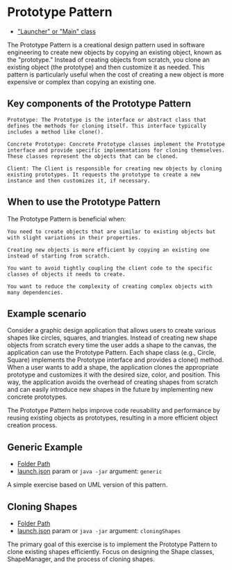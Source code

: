 # Prototype Pattern

- ["Launcher" or "Main" class](./src/main/java/it/gb/PrototypePattern.java)

The Prototype Pattern is a creational design pattern used in software engineering to create new objects by copying an existing object, known as the "prototype." Instead of creating objects from scratch, you clone an existing object (the prototype) and then customize it as needed. This pattern is particularly useful when the cost of creating a new object is more expensive or complex than copying an existing one.

## Key components of the Prototype Pattern

    Prototype: The Prototype is the interface or abstract class that defines the methods for cloning itself. This interface typically includes a method like clone().

    Concrete Prototype: Concrete Prototype classes implement the Prototype interface and provide specific implementations for cloning themselves. These classes represent the objects that can be cloned.

    Client: The Client is responsible for creating new objects by cloning existing prototypes. It requests the prototype to create a new instance and then customizes it, if necessary.

## When to use the Prototype Pattern

The Prototype Pattern is beneficial when:

    You need to create objects that are similar to existing objects but with slight variations in their properties.

    Creating new objects is more efficient by copying an existing one instead of starting from scratch.

    You want to avoid tightly coupling the client code to the specific classes of objects it needs to create.

    You want to reduce the complexity of creating complex objects with many dependencies.

## Example scenario

Consider a graphic design application that allows users to create various shapes like circles, squares, and triangles. Instead of creating new shape objects from scratch every time the user adds a shape to the canvas, the application can use the Prototype Pattern. Each shape class (e.g., Circle, Square) implements the Prototype interface and provides a clone() method. When a user wants to add a shape, the application clones the appropriate prototype and customizes it with the desired size, color, and position. This way, the application avoids the overhead of creating shapes from scratch and can easily introduce new shapes in the future by implementing new concrete prototypes.

The Prototype Pattern helps improve code reusability and performance by reusing existing objects as prototypes, resulting in a more efficient object creation process.

## Generic Example

- [Folder Path](./src/main/java/it/gb/generic)
- [launch.json](../../.vscode/launch.json) param or `java -jar` argument: `generic`

A simple exercise based on UML version of this pattern.

## Cloning Shapes

- [Folder Path](./src/main/java/it/gb/cloningShapes)
- [launch.json](../../.vscode/launch.json) param or `java -jar` argument: `cloningShapes`

The primary goal of this exercise is to implement the Prototype Pattern to clone existing shapes efficiently. Focus on designing the Shape classes, ShapeManager, and the process of cloning shapes.
